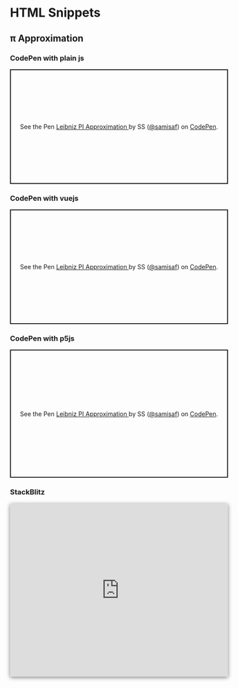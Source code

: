 # HTML Snippets
## π Approximation
### CodePen with plain js
<p class="codepen" data-height="400" data-theme-id="dark" data-default-tab="html,result" data-user="samisaf" data-slug-hash="rgBEyp" style="height: 265px; box-sizing: border-box; display: flex; align-items: center; justify-content: center; border: 2px solid; margin: 1em 0; padding: 1em;" data-pen-title="Leibniz PI Approximation ">
  <span>See the Pen <a href="https://codepen.io/samisaf/pen/rgBEyp/">
  Leibniz PI Approximation </a> by SS (<a href="https://codepen.io/samisaf">@samisaf</a>)
  on <a href="https://codepen.io">CodePen</a>.</span>
</p>
<script async src="https://static.codepen.io/assets/embed/ei.js"></script>

### CodePen with vuejs
<p class="codepen" data-height="400" data-theme-id="dark" data-default-tab="result" data-user="samisaf" data-slug-hash="eaOvva" style="height: 265px; box-sizing: border-box; display: flex; align-items: center; justify-content: center; border: 2px solid; margin: 1em 0; padding: 1em;" data-pen-title="Leibniz PI Approximation ">
  <span>See the Pen <a href="https://codepen.io/samisaf/pen/eaOvva/">
  Leibniz PI Approximation </a> by SS (<a href="https://codepen.io/samisaf">@samisaf</a>)
  on <a href="https://codepen.io">CodePen</a>.</span>
</p>
<script async src="https://static.codepen.io/assets/embed/ei.js"></script>

### CodePen with p5js
<p class="codepen" data-height="400" data-theme-id="dark" data-default-tab="result" data-user="samisaf" data-slug-hash="bybyLP" style="height: 296px; box-sizing: border-box; display: flex; align-items: center; justify-content: center; border: 2px solid; margin: 1em 0; padding: 1em;" data-pen-title="Leibniz PI Approximation ">
  <span>See the Pen <a href="https://codepen.io/samisaf/pen/bybyLP/">
  Leibniz PI Approximation </a> by SS (<a href="https://codepen.io/samisaf">@samisaf</a>)
  on <a href="https://codepen.io">CodePen</a>.</span>
</p>
<script async src="https://static.codepen.io/assets/embed/ei.js"></script>

### StackBlitz
<iframe src="https://stackblitz.com/edit/pi-approximation?embed=1" style="height: 400px; width: 100%; box-shadow: rgba(0, 0, 0, 0.5) 0px 2px 10px; border-radius: 3px; border-style: none;"></iframe>
